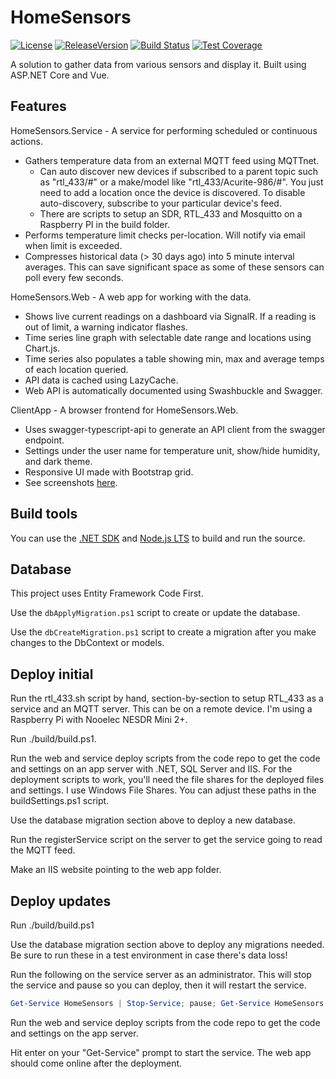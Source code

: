 # HomeSensors

[![License](https://img.shields.io/github/license/void-type/HomeSensors.svg)](https://github.com/void-type/HomeSensors/blob/main/LICENSE.txt)
[![ReleaseVersion](https://img.shields.io/github/release/void-type/HomeSensors.svg)](https://github.com/void-type/HomeSensors/releases)
[![Build Status](https://img.shields.io/azure-devops/build/void-type/VoidCore/25/main)](https://dev.azure.com/void-type/VoidCore/_build/latest?definitionId=25&branchName=main)
[![Test Coverage](https://img.shields.io/azure-devops/coverage/void-type/VoidCore/25/main)](https://dev.azure.com/void-type/VoidCore/_build/latest?definitionId=25&branchName=main)

A solution to gather data from various sensors and display it. Built using ASP.NET Core and Vue.

## Features

HomeSensors.Service - A service for performing scheduled or continuous actions.

- Gathers temperature data from an external MQTT feed using MQTTnet.
  - Can auto discover new devices if subscribed to a parent topic such as "rtl_433/#" or a make/model like "rtl_433/Acurite-986/#". You just need to add a location once the device is discovered. To disable auto-discovery, subscribe to your particular device's feed.
  - There are scripts to setup an SDR, RTL_433 and Mosquitto on a Raspberry PI in the build folder.
- Performs temperature limit checks per-location. Will notify via email when limit is exceeded.
- Compresses historical data (> 30 days ago) into 5 minute interval averages. This can save significant space as some of these sensors can poll every few seconds.

HomeSensors.Web - A web app for working with the data.

- Shows live current readings on a dashboard via SignalR. If a reading is out of limit, a warning indicator flashes.
- Time series line graph with selectable date range and locations using Chart.js.
- Time series also populates a table showing min, max and average temps of each location queried.
- API data is cached using LazyCache.
- Web API is automatically documented using Swashbuckle and Swagger.

ClientApp - A browser frontend for HomeSensors.Web.

- Uses swagger-typescript-api to generate an API client from the swagger endpoint.
- Settings under the user name for temperature unit, show/hide humidity, and dark theme.
- Responsive UI made with Bootstrap grid.
- See screenshots [here](docs/screenshots.md).

## Build tools

You can use the [.NET SDK](https://dot.net/download) and [Node.js LTS](https://nodejs.org/) to build and run the source.

## Database

This project uses Entity Framework Code First.

Use the `dbApplyMigration.ps1` script to create or update the database.

Use the `dbCreateMigration.ps1` script to create a migration after you make changes to the DbContext or models.

## Deploy initial

Run the rtl_433.sh script by hand, section-by-section to setup RTL_433 as a service and an MQTT server. This can be on a remote device. I'm using a Raspberry Pi with Nooelec NESDR Mini 2+.

Run ./build/build.ps1.

Run the web and service deploy scripts from the code repo to get the code and settings on an app server with .NET, SQL Server and IIS. For the deployment scripts to work, you'll need the file shares for the deployed files and settings. I use Windows File Shares. You can adjust these paths in the buildSettings.ps1 script.

Use the database migration section above to deploy a new database.

Run the registerService script on the server to get the service going to read the MQTT feed.

Make an IIS website pointing to the web app folder.

## Deploy updates

Run ./build/build.ps1

Use the database migration section above to deploy any migrations needed. Be sure to run these in a test environment in case there's data loss!

Run the following  on the service server as an administrator. This will stop the service and pause so you can deploy, then it will restart the service.

```PowerShell
Get-Service HomeSensors | Stop-Service; pause; Get-Service HomeSensors | Start-Service
```

Run the web and service deploy scripts from the code repo to get the code and settings on the app server.

Hit enter on your "Get-Service" prompt to start the service. The web app should come online after the deployment.
